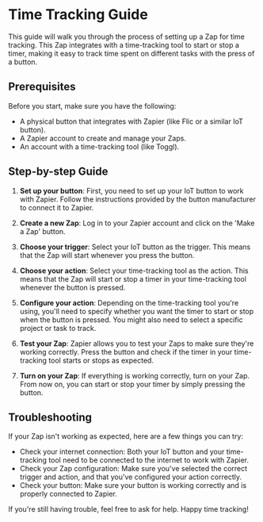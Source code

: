 # Time Tracking Guide

This guide will walk you through the process of setting up a Zap for time tracking. This Zap integrates with a time-tracking tool to start or stop a timer, making it easy to track time spent on different tasks with the press of a button.

## Prerequisites

Before you start, make sure you have the following:

- A physical button that integrates with Zapier (like Flic or a similar IoT button).
- A Zapier account to create and manage your Zaps.
- An account with a time-tracking tool (like Toggl).

## Step-by-step Guide

1. **Set up your button**: First, you need to set up your IoT button to work with Zapier. Follow the instructions provided by the button manufacturer to connect it to Zapier.

2. **Create a new Zap**: Log in to your Zapier account and click on the 'Make a Zap' button.

3. **Choose your trigger**: Select your IoT button as the trigger. This means that the Zap will start whenever you press the button.

4. **Choose your action**: Select your time-tracking tool as the action. This means that the Zap will start or stop a timer in your time-tracking tool whenever the button is pressed.

5. **Configure your action**: Depending on the time-tracking tool you're using, you'll need to specify whether you want the timer to start or stop when the button is pressed. You might also need to select a specific project or task to track.

6. **Test your Zap**: Zapier allows you to test your Zaps to make sure they're working correctly. Press the button and check if the timer in your time-tracking tool starts or stops as expected.

7. **Turn on your Zap**: If everything is working correctly, turn on your Zap. From now on, you can start or stop your timer by simply pressing the button.

## Troubleshooting

If your Zap isn't working as expected, here are a few things you can try:

- Check your internet connection: Both your IoT button and your time-tracking tool need to be connected to the internet to work with Zapier.
- Check your Zap configuration: Make sure you've selected the correct trigger and action, and that you've configured your action correctly.
- Check your button: Make sure your button is working correctly and is properly connected to Zapier.

If you're still having trouble, feel free to ask for help. Happy time tracking!
